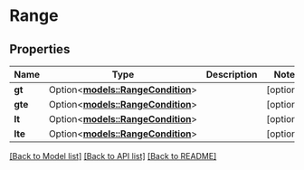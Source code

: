 # Range

## Properties

Name | Type | Description | Notes
------------ | ------------- | ------------- | -------------
**gt** | Option<[**models::RangeCondition**](RangeCondition.md)> |  | [optional]
**gte** | Option<[**models::RangeCondition**](RangeCondition.md)> |  | [optional]
**lt** | Option<[**models::RangeCondition**](RangeCondition.md)> |  | [optional]
**lte** | Option<[**models::RangeCondition**](RangeCondition.md)> |  | [optional]

[[Back to Model list]](../README.md#documentation-for-models) [[Back to API list]](../README.md#documentation-for-api-endpoints) [[Back to README]](../README.md)


